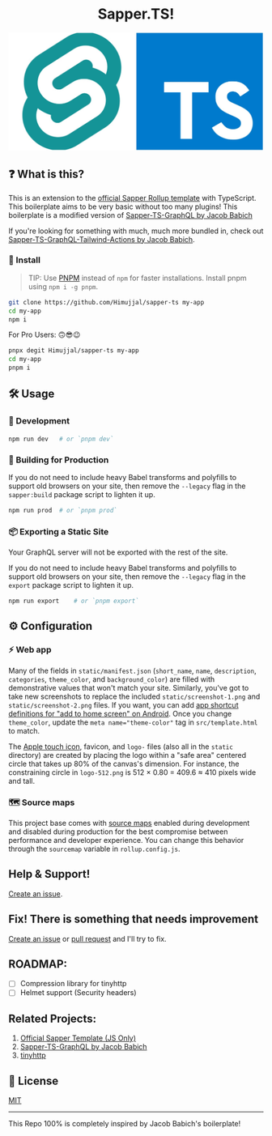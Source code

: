 <h1 align="center">Sapper.TS!</h1>

<img src="./static/cover.jpg"/>

## ❓ What is this?

This is an extension to the [official Sapper Rollup template](https://github.com/sveltejs/sapper-template-rollup) with TypeScript. This boilerplate aims to be very basic without too many plugins! This boilerplate is a modified version of [Sapper-TS-GraphQL by Jacob Babich](https://github.com/babichjacob/sapper-typescript-graphql-template)

If you're looking for something with much, much more bundled in, check out [Sapper-TS-GraphQL-Tailwind-Actions by Jacob Babich](https://github.com/babichjacob/sapper-firebase-typescript-graphql-tailwindcss-actions-template).

### ‍🔧 Install

> TIP: Use [PNPM](pnpm.js.org) instead of `npm` for faster installations. Install pnpm using `npm i -g pnpm`.

```sh
git clone https://github.com/Himujjal/sapper-ts my-app
cd my-app
npm i
```

For Pro Users: 🙃😎😉

```sh
pnpx degit Himujjal/sapper-ts my-app
cd my-app
pnpm i
```

## 🛠 Usage

### 🧪 Development

```sh
npm run dev   # or `pnpm dev`
```

### 🔨 Building for Production

If you do not need to include heavy Babel transforms and polyfills to support old browsers on your site, then remove the `--legacy` flag in the `sapper:build` package script to lighten it up.

```sh
npm run prod  # or `pnpm prod`
```

### 📦 Exporting a Static Site

Your GraphQL server will not be exported with the rest of the site.

If you do not need to include heavy Babel transforms and polyfills to support old browsers on your site, then remove the `--legacy` flag in the `export` package script to lighten it up.

```sh
npm run export    # or `pnpm export`
```

## ⚙ Configuration

### ⚡ Web app

Many of the fields in `static/manifest.json` (`short_name`, `name`, `description`, `categories`, `theme_color`, and `background_color`) are filled with demonstrative values that won't match your site. Similarly, you've got to take new screenshots to replace the included `static/screenshot-1.png` and `static/screenshot-2.png` files. If you want, you can add [app shortcut definitions for "add to home screen" on Android](https://web.dev/app-shortcuts/#define-app-shortcuts-in-the-web-app-manifest). Once you change `theme_color`, update the `meta name="theme-color"` tag in `src/template.html` to match.

The [Apple touch icon](https://developer.apple.com/library/archive/documentation/AppleApplications/Reference/SafariWebContent/ConfiguringWebApplications/ConfiguringWebApplications.html), favicon, and `logo-` files (also all in the `static` directory) are created by placing the logo within a "safe area" centered circle that takes up 80% of the canvas's dimension. For instance, the constraining circle in `logo-512.png` is 512 × 0.80 = 409.6 ≈ 410 pixels wide and tall.

### 🗺 Source maps

This project base comes with [source maps](https://blog.teamtreehouse.com/introduction-source-maps) enabled during development and disabled during production for the best compromise between performance and developer experience. You can change this behavior through the `sourcemap` variable in `rollup.config.js`.

## Help & Support!

[Create an issue](https://github.com/Himujjal/sapper-ts/issues/new).

## Fix! There is something that needs improvement

[Create an issue](https://github.com/Himujjal/sapper-ts/issues/new) or [pull request](https://github.com/Himujjal/sapper-ts/pulls) and I'll try to fix.

## ROADMAP:

- [ ] Compression library for tinyhttp
- [ ] Helmet support (Security headers)

## Related Projects:

1. [Official Sapper Template (JS Only)](https://github.com/sveltejs/sapper-template-rollup)
2. [Sapper-TS-GraphQL by Jacob Babich](https://github.com/babichjacob/sapper-typescript-graphql-template)
3. [tinyhttp](https://github.com/talentlessguy/tinyhttp)

## 📄 License

[MIT](LICENSE)

---

This Repo 100% is completely inspired by Jacob Babich's boilerplate!
